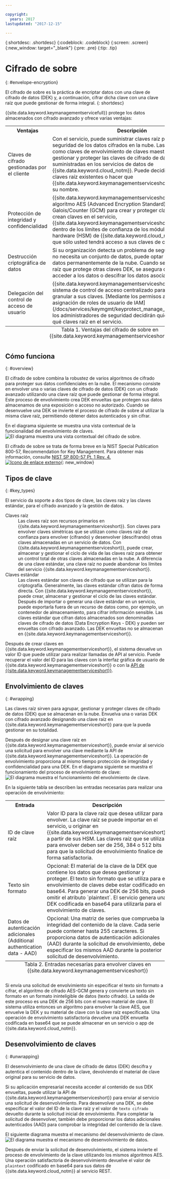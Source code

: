```yaml
---

copyright:
  years: 2017
lastupdated: "2017-12-15"

---
```


{:shortdesc: .shortdesc}
{:codeblock: .codeblock}
{:screen: .screen}
{:new_window: target="_blank"}
{:pre: .pre}
{:tip: .tip}

# Cifrado de sobre
{: #envelope-encryption}

El cifrado de sobre es la práctica de encriptar datos con una clave de cifrado de datos (DEK) y, a continuación, cifrar dicha clave con una clave raíz que puede gestionar de forma integral.
{: shortdesc}

{{site.data.keyword.keymanagementservicefull}} protege los datos almacenados con cifrado avanzado y ofrece varias ventajas: 

<table>
  <th>Ventajas</th>
  <th>Descripción</th>
  <tr>
    <td>Claves de cifrado gestionadas por el cliente</td>
    <td>Con el servicio, puede suministrar claves raíz para proteger la seguridad de los datos cifrados en la nube. Las claves raíz sirven como claves de envolvimiento de claves maestras y que ayudan a gestionar y proteger las claves de cifrado de datos (DEK) suministradas en los servicios de datos de {{site.data.keyword.cloud_notm}}. Puede decidir si importar sus claves raíz existentes o hacer que {{site.data.keyword.keymanagementserviceshort}} las genere en su nombre.</td>
  </tr>
  <tr>
    <td>Protección de integridad y confidencialidad</td>
    <td>{{site.data.keyword.keymanagementserviceshort}} utiliza el algoritmo AES (Advanced Encryption Standard) en la modalidad Galois/Counter (GCM) para crear y proteger claves. Cuando se crean claves en el servicio, {{site.data.keyword.keymanagementserviceshort}} las genera dentro de los límites de confianza de los módulos de seguridad de hardware (HSM) de {{site.data.keyword.cloud_notm}}, de modo que sólo usted tendrá acceso a sus claves de cifrado. </td>
  </tr>
  <tr>
    <td>Destrucción criptográfica de datos</td>
    <td>Si su organización detecta un problema de seguridad o una app ya no necesita un conjunto de datos, puede optar por destruir los datos permanentemente de la nube. Cuando se suprime una clave raíz que protege otras claves DEK, se asegura que no será posible acceder a los datos o descifrar los datos asociados a las claves. </td>
  </tr>
  <tr>
    <td>Delegación del control de acceso de usuario</td>
    <td>{{site.data.keyword.keymanagementserviceshort}} da soporte a un sistema de control de acceso centralizado para permitir el acceso granular a sus claves. [Mediante los permisos avanzados y la asignación de roles de usuario de IAM](/docs/services/keymgmt/keyprotect_manage_access.html#roles), los administradores de seguridad decidirán quién puede acceder a qué claves raíz en el servicio. </td>
  </tr>
  <caption style="caption-side:bottom;">Tabla 1. Ventajas del cifrado de sobre en {{site.data.keyword.keymanagementserviceshort}}</caption>
</table>

## Cómo funciona
{: #overview}

El cifrado de sobre combina la robustez de varios algoritmos de cifrado para proteger sus datos confidenciales en la nube. El mecanismo consiste en envolver una o varias claves de cifrado de datos (DEK) con un cifrado avanzado utilizando una clave raíz que puede gestionar de forma integral. Este proceso de envolvimiento crea DEK envueltas que protegen sus datos almacenamos de una exposición o acceso no autorizado. Cuando se desenvuelve una DEK se invierte el proceso de cifrado de sobre al utilizar la misma clave raíz, permitiendo obtener datos autenticados y sin cifrar. 
 
En el diagrama siguiente se muestra una vista contextual de la funcionalidad del envolvimiento de claves.
![El diagrama muestra una vista contextual del cifrado de sobre.](images/Figure-1-in-encryption-content.png)

El cifrado de sobre se trata de forma breve en la NIST Special Publication 800-57, Recommendation for Key Management. Para obtener más información, consulte [NIST SP 800-57 Pt. 1 Rev. 4. ![Icono de enlace externo](../../icons/launch-glyph.svg "Icono de enlace externo")](http://nvlpubs.nist.gov/nistpubs/SpecialPublications/NIST.SP.800-57pt1r4.pdf){: new_window}

## Tipos de clave
{: #key_types}

El servicio da soporte a dos tipos de clave, las claves raíz y las claves estándar, para el cifrado avanzado y la gestión de datos. 

<dl>
  <dt>Claves raíz</dt>
    <dd>Las claves raíz son recursos primarios en {{site.data.keyword.keymanagementserviceshort}}. Son claves para envolver claves simétricas que se utilizan como claves raíz de confianza para envolver (cifrando) y desenvolver (descifrando) otras claves almacenadas en un servicio de datos. Con {{site.data.keyword.keymanagementserviceshort}}, puede crear, almacenar y gestionar el ciclo de vida de las claves raíz para obtener un control total de otras claves almacenadas en la nube. A diferencia de una clave estándar, una clave raíz no puede abandonar los límites del servicio {{site.data.keyword.keymanagementserviceshort}}. </dd>
  <dt>Claves estándar</dt>
    <dd>Las claves estándar son claves de cifrado que se utilizan para la criptografía. Generalmente, las claves estándar cifran datos de forma directa. Con {{site.data.keyword.keymanagementserviceshort}}, puede crear, almacenar y gestionar el ciclo de las claves estándar. Después de importar o generar una clave estándar en un servicio, puede exportarla fuera de un recurso de datos como, por ejemplo, un contenedor de almacenamiento, para cifrar información sensible. Las claves estándar que cifran datos almacenados son denominadas claves de cifrado de datos (Data Encryption Keys - DEK) y pueden ser envueltas con cifrado avanzado. Las DEK envueltas no se almacenan en {{site.data.keyword.keymanagementserviceshort}}.</dd>
</dl>

Después de crear claves en {{site.data.keyword.keymanagementserviceshort}}, el sistema devuelve un valor ID que puede utilizar para realizar llamadas de API al servicio. Puede recuperar el valor del ID para las claves con la interfaz gráfica de usuario de {{site.data.keyword.keymanagementserviceshort}} o con la [API de {{site.data.keyword.keymanagementserviceshort}}](https://console.ng.bluemix.net/apidocs/639). 

## Envolvimiento de claves
{: #wrapping}

Las claves raíz sirven para agrupar, gestionar y proteger claves de cifrado de datos (DEK) que se almacenan en la nube. Envuelva una o varias DEK con cifrado avanzado designando una clave raíz en {{site.data.keyword.keymanagementserviceshort}} para que la pueda gestionar en su totalidad.  

Después de designar una clave raíz en {{site.data.keyword.keymanagementserviceshort}}, puede enviar al servicio una solicitud para envolver una clave mediante la API de {{site.data.keyword.keymanagementserviceshort}}. La operación de envolvimiento proporciona al mismo tiempo protección de integridad y confidencialidad para una DEK. En el diagrama siguiente se muestra el funcionamiento del proceso de envolvimiento de clave:
![El diagrama muestra el funcionamiento del envolvimiento de clave.](images/Figure-2-in-encryption-content.png)

En la siguiente tabla se describen las entradas necesarias para realizar una operación de envolvimiento: 
<table>
  <th>Entrada</th>
  <th>Descripción</th>
  <tr>
    <td>ID de clave raíz</td>
    <td>Valor ID para la clave raíz que desea utilizar para envolver. La clave raíz se puede importar en el servicio, u originar en {{site.data.keyword.keymanagementserviceshort}} a partir de sus HSM. Las claves raíz que se utilizan para envolver deben ser de 256, 384 o 512 bits para que la solicitud de envolvimiento finalice de forma satisfactoria. </td>
  </tr>
  <tr>
    <td>Texto sin formato</td>
    <td>Opcional: El material de la clave de la DEK que contiene los datos que desea gestionar y proteger. El texto sin formato que se utiliza para el envolvimiento de claves debe estar codificado en base64. Para generar una DEK de 256 bits, puede omitir el atributo `plaintext`. El servicio genera una DEK codificada en base64 para utilizarla para el envolvimiento de claves. </td>
  </tr>
  <tr>
    <td>Datos de autenticación adicionales (Additional authentication data - AAD)</td>
    <td>Opcional: Una matriz de series que comprueba la integridad del contenido de la clave. Cada serie puede contener hasta 255 caracteres. Si proporciona datos de autenticación adicionales (AAD) durante la solicitud de envolvimiento, debe especificar los mismos AAD durante la posterior solicitud de desenvolvimiento. </td>
  </tr>
    <caption style="caption-side:bottom;">Tabla 2. Entradas necesarias para envolver claves en {{site.data.keyword.keymanagementserviceshort}}</caption>
</table>

Si envía una solicitud de envolvimiento sin especificar el texto sin formato a cifrar, el algoritmo de cifrado AES-GCM genera y convierte un texto sin formato en un formato ininteligible de datos (texto cifrado). La salida de este proceso es una DEK de 256 bits con el nuevo material de clave. El sistema utiliza entonces un algoritmo para envolver la clave AES, que envuelve la DEK y su material de clave con la clave raíz especificada. Una operación de envolvimiento satisfactoria devuelve una DEK envuelta codificada en base64 que se puede almacenar en un servicio o app de {{site.data.keyword.cloud_notm}}.  

## Desenvolvimiento de claves
{: #unwrapping}

El desenvolvimiento de una clave de cifrado de datos (DEK) descifra y autentica el contenido dentro de la clave, devolviendo el material de clave original para su servicio de datos.  

Si su aplicación empresarial necesita acceder al contenido de sus DEK envueltas, puede utilizar la API de {{site.data.keyword.keymanagementserviceshort}} para enviar al servicio una solicitud de desenvolvimiento. Para desenvolver una DEK, se debe especificar el valor del ID de la clave raíz y el valor de `texto cifrado` devuelto durante la solicitud inicial de envolvimiento. Para completar la solicitud de desenvolver, también debe proporcionar los datos adicionales autenticados (AAD) para comprobar la integridad del contenido de la clave.

El siguiente diagrama muestra el mecanismo del desenvolvimiento de clave.
![El diagrama muestra el mecanismo de desenvolvimiento de datos. ](images/Figure-3-in-encryption-content.png)

Después de enviar la solicitud de desenvolvimiento, el sistema invierte el proceso de envolvimiento de la clave utilizando los mismos algoritmos AES. Una operación satisfactoria de desenvolvimiento devuelve el valor de `plaintext` codificado en base64 para sus datos de {{site.data.keyword.cloud_notm}} al servicio REST. 




